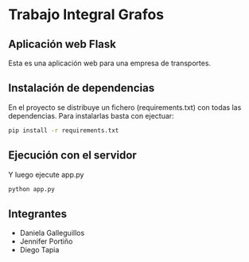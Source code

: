 ﻿# Trabajo Integral Grafos
## Aplicación web Flask

Esta es una aplicación web para una empresa de transportes.

## Instalación de dependencias

En el proyecto se distribuye un fichero (requirements.txt) con todas las dependencias. Para instalarlas
basta con ejectuar:

```bash
pip install -r requirements.txt
```

## Ejecución con el servidor

Y luego ejecute app.py

```bash
python app.py
```
## Integrantes
+ Daniela Galleguillos
+ Jennifer Portiño
+ Diego Tapia
